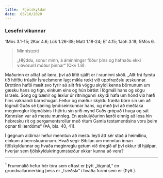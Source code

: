 ```yaml
---
title:  Fjölskyldan
date:  03/10/2020
---
```


### Lesefni vikunnar
1Mós 3.1-15; 2Kor 4.6; Lúk 1.26-38; Matt 1.18-24; Ef 4.15; 1Jóh 3.18; 5Mós 6.

> <p>Minnistexti</p>
> „Hlýddu, sonur minn, á áminningar föður þíns og hafnaðu ekki viðvörun1 móður þinnar“ (Okv 1.8).

Maðurinn er alltaf að læra, því að lífið sjálft er í rauninni skóli. „Allt frá fyrstu tíð höfðu trúaðir Ísraelsmenn lagt mikla rækt við uppfræðslu æskunnar. Drottinn hafði mælt svo fyrir að allt frá vöggu skyldi kenna börnunum um gæsku hans og tign, einkum eins og hún birtist í lögmáli hans og sögu Ísraels. Söng og bænir og lexíur úr ritningunni skyldi hafa um hönd við hæfi hins vaknandi barnshugar. Feður og mæður skyldu fræða börn sín um að lögmál Guðs sé tjáning lyndiseinkunnar hans, og með því að meðtaka meginreglur lögmálsins í hjörtu sín yrði mynd Guðs grópuð í huga og sál. Kennslan var að mestu munnleg. En æskulýðurinn lærði einnig að lesa hin hebresku rit og pergamentsrollur með ritum Gamla testamentisins voru þeim opnar til lærdóms“ (ÞA, bls. 40, 41).

Í gegnum aldirnar hefur menntun að mestu leyti átt sér stað á heimilinu, einkum á bernskuárunum. Hvað segir Biblían um menntun innan fjölskyldunnar og hvaða meginreglu getum við dregið af því okkur til hjálpar, hverjar sem fjölskyldukringumstæður okkar kunna að vera?

---

<sup>1</sup> Frummálið hefur hér tóra sem oftast er þýtt „lögmál,“ en grundvallarmerking þess er „fræðsla“ í hvaða formi sem er (Þýð.).